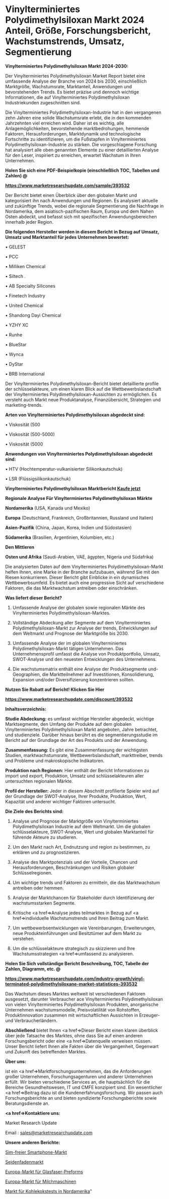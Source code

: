 # Vinylterminiertes Polydimethylsiloxan Markt 2024 Anteil, Größe, Forschungsbericht, Wachstumstrends, Umsatz, Segmentierung

<strong>Vinylterminiertes Polydimethylsiloxan Markt 2024-2030:</strong>

Der Vinylterminiertes Polydimethylsiloxan Market Report bietet eine umfassende Analyse der Branche von 2024 bis 2030, einschließlich Marktgröße, Wachstumsrate, Marktanteil, Anwendungen und bevorstehenden Trends. Es bietet präzise und dennoch wichtige Informationen, die auf Vinylterminiertes Polydimethylsiloxan Industriekunden zugeschnitten sind.

Die Vinylterminiertes Polydimethylsiloxan-Industrie hat in den vergangenen zehn Jahren eine solide Wachstumsrate erlebt, die in den kommenden Jahrzehnten viel erreichen wird. Daher ist es wichtig, alle Anlagemöglichkeiten, bevorstehende marktbedrohungen, hemmende Faktoren, Herausforderungen, Marktdynamik und technologische Fortschritte zu identifizieren, um die Fußstapfen in Vinylterminiertes Polydimethylsiloxan-Industrie zu stärken. Die vorgeschlagene Forschung hat analysiert alle oben genannten Elemente zu einer detaillierten Analyse für den Leser, inspiriert zu erreichen, erwartet Wachstum in Ihren Unternehmen.



<strong>Holen Sie sich eine PDF-Beispielkopie (einschließlich TOC, Tabellen und Zahlen) @
</strong>

<strong><a href=https://www.marketresearchupdate.com/sample/393532>

<strong>https://www.marketresearchupdate.com/sample/393532</u></font></a></strong></strong>

Der Bericht bietet einen Überblick über den globalen Markt und kategorisiert ihn nach Anwendungen und Regionen. Es analysiert aktuelle und zukünftige Trends, wobei die regionale Segmentierung die Nachfrage in Nordamerika, dem asiatisch-pazifischen Raum, Europa und dem Nahen Osten abdeckt, und befasst sich mit spezifischen Anwendungsbereichen innerhalb jeder Region.



<strong>Die folgenden Hersteller werden in diesem Bericht in Bezug auf Umsatz, Umsatz und Marktanteil für jedes Unternehmen bewertet:</strong>

• GELEST

• PCC

• Milliken Chemical

• Siltech .

• AB Specialty Silicones

• Finetech Industry

• United Chemical

• Shandong Dayi Chemical

• YZHY XC

• Runhe

• BlueStar

• Wynca

• DyStar

• BRB International

Der Vinylterminiertes Polydimethylsiloxan-Bericht bietet detaillierte profile der schlüsselakteure, um einen klaren Blick auf die Wettbewerbslandschaft der Vinylterminiertes Polydimethylsiloxan-Aussichten zu ermöglichen. Es versteht auch Markt neue Produktanalyse, Finanzübersicht, Strategien und marketing-trends.



<strong>Arten von Vinylterminiertes Polydimethylsiloxan abgedeckt sind:</strong>

• Viskosität (500

• Viskosität (500-5000)

• Viskosität (5000



<strong>Anwendungen von Vinylterminiertes Polydimethylsiloxan abgedeckt sind:</strong>

• HTV (Hochtemperatur-vulkanisierter Silikonkautschuk)

• LSR (Flüssigsilikonkautschuk)



<strong>Vinylterminiertes Polydimethylsiloxan Marktbericht <a href=https://www.marketresearchupdate.com/buynow/393532>Kaufe jetzt</a></strong>



<strong>Regionale Analyse Für Vinylterminiertes Polydimethylsiloxan Märkte</strong>



<strong>Nordamerika</strong> (USA, Kanada und Mexiko)



<strong>Europa</strong> (Deutschland, Frankreich, Großbritannien, Russland und Italien)



<strong>Asien-Pazifik</strong> (China, Japan, Korea, Indien und Südostasien)



<strong>Südamerika</strong> (Brasilien, Argentinien, Kolumbien, etc.)



<strong>Den Mittleren</strong> 

<strong>Osten und Afrika</strong> (Saudi-Arabien, VAE, ägypten, Nigeria und Südafrika)

Die analysierten Daten auf dem Vinylterminiertes Polydimethylsiloxan-Markt helfen Ihnen, eine Marke in der Branche aufzubauen, während Sie mit den Riesen konkurrieren. Dieser Bericht gibt Einblicke in ein dynamisches Wettbewerbsumfeld. Es bietet auch eine progressive Sicht auf verschiedene Faktoren, die das Marktwachstum antreiben oder einschränken.



<strong>Was liefert dieser Bericht?</strong>

1. Umfassende Analyse der globalen sowie regionalen Märkte des Vinylterminiertes Polydimethylsiloxan-Marktes.

2. Vollständige Abdeckung aller Segmente auf dem Vinylterminiertes Polydimethylsiloxan-Markt zur Analyse der trends, Entwicklungen auf dem Weltmarkt und Prognose der Marktgröße bis 2030.

3. Umfassende Analyse der im globalen Vinylterminiertes Polydimethylsiloxan-Markt tätigen Unternehmen. Das Unternehmensprofil umfasst die Analyse von Produktportfolio, Umsatz, SWOT-Analyse und den neuesten Entwicklungen des Unternehmens.

4. Die wachstumsmatrix enthält eine Analyse der Produktsegmente und-Geographien, die Marktteilnehmer auf Investitionen, Konsolidierung, Expansion und/oder Diversifizierung konzentrieren sollten.



<strong>Nutzen Sie Rabatt auf Bericht! Klicken Sie Hier
</strong>

<strong><a href=https://www.marketresearchupdate.com/discount/393532>https://www.marketresearchupdate.com/discount/393532</b></u></font></strong></a>



<strong>Inhaltsverzeichnis:</strong>



<strong>Studie Abdeckung:</strong> es umfasst wichtige Hersteller abgedeckt, wichtige Marktsegmente, den Umfang der Produkte auf dem globalen Vinylterminiertes Polydimethylsiloxan Markt angeboten, Jahre betrachtet, und studienziele. Darüber hinaus berührt es die segmentierungsstudie im Bericht auf der Grundlage der Art des Produkts und der Anwendung.



<strong>Zusammenfassung:</strong> Es gibt eine Zusammenfassung der wichtigsten Studien, marktwachstumsrate, Wettbewerbslandschaft, markttreiber, trends und Probleme und makroskopische Indikatoren.



<strong>Produktion nach Regionen:</strong> Hier enthält der Bericht Informationen zu import und export, Produktion, Umsatz und schlüsselakteuren aller untersuchten regionalen Märkte.



<strong>Profil der Hersteller:</strong> Jeder in diesem Abschnitt profilierte Spieler wird auf der Grundlage der SWOT-Analyse, Ihrer Produkte, Produktion, Wert, Kapazität und anderer wichtiger Faktoren untersucht.



<strong>Die Ziele des Berichts sind:</strong>

1) Analyse und Prognose der Marktgröße von Vinylterminiertes Polydimethylsiloxan Industrie auf dem Weltmarkt.
Um die globalen schlüsselakteure, SWOT-Analyse, Wert und globalen Marktanteil für führende Akteure zu studieren.

2) Um den Markt nach Art, Endnutzung und region zu bestimmen, zu erklären und zu prognostizieren.

3) Analyse des Marktpotenzials und der Vorteile, Chancen und Herausforderungen, Beschränkungen und Risiken globaler Schlüsselregionen.

4) Um wichtige trends und Faktoren zu ermitteln, die das Marktwachstum antreiben oder hemmen.

5) Analyse der Marktchancen für Stakeholder durch Identifizierung der wachstumsstarken Segmente.

6) Kritische <a href=>Analyse</a> jedes teilmarktes in Bezug auf <a href=>individuelle</a> Wachstumstrends und Ihren Beitrag zum Markt.

7) Um wettbewerbsentwicklungen wie Vereinbarungen, Erweiterungen, neue Produkteinführungen und Besitztümer auf dem Markt zu verstehen.

8) Um die schlüsselakteure strategisch zu skizzieren und Ihre Wachstumsstrategien <a href=>umfassend</a> zu analysieren.



<strong>Holen Sie Sich vollständige Bericht Beschreibung, TOC, Tabelle der Zahlen, Diagramm, etc. @ </strong>

<strong><a href=https://www.marketresearchupdate.com/industry-growth/vinyl-terminated-polydimethylsiloxane-market-statistices-393532>https://www.marketresearchupdate.com/industry-growth/vinyl-terminated-polydimethylsiloxane-market-statistices-393532</a></font></strong>

Das Wachstum dieses Marktes weltweit ist verschiedenen Faktoren ausgesetzt, darunter Verbraucher ace Vinylterminiertes Polydimethylsiloxan von vielen Vinylterminiertes Polydimethylsiloxan Produkten, anorganische Unternehmen wachstumsmodelle, Preisvolatilität von Rohstoffen, Produktinnovation zusammen mit wirtschaftlichen Aussichten in Erzeuger-und Verbraucherländern.



<strong>Abschließend</strong> bietet Ihnen <a href=>Dieser</a> Bericht einen klaren überblick über jede Tatsache des Marktes, ohne dass Sie auf einen anderen Forschungsbericht oder eine <a href=>Datenquelle</a> verweisen müssen. Unser Bericht liefert Ihnen alle Fakten über die Vergangenheit, Gegenwart und Zukunft des betreffenden Marktes.



<strong>Über uns:</strong>

 ist ein <a href=>Marktfors</a>chungsunternehmen, das die Anforderungen großer Unternehmen, Forschungsagenturen und anderer Unternehmen erfüllt. Wir bieten verschiedene Services an, die hauptsächlich für die Bereiche Gesundheitswesen, IT und CMFE konzipiert sind. Ein wesentlicher <a href=>Beitrag</a> dazu ist die Kundenerfahrungsforschung. Wir passen auch Forschungsberichte an und bieten syndizierte Forschungsberichte sowie Beratungsdienste an.



<strong><a href=>Kontaktiere uns:</a></strong>

Market Research Update

Email : sales@marketresearchupdate.com



<strong>Unsere anderen Berichte:</strong>

<a href=https://www.linkedin.com/pulse/sim-free-smartphone-market-strategic-insights-snapshot>Sim-freier Smartphone-Markt</a>

<a href=https://www.linkedin.com/pulse/silk-thread-market-size-emerging-trends-consumption-analysis>Seidenfadenmarkt</a>

<a href=https://www.linkedin.com/pulse/europe-fiber-optic-preform-market-size-production-value>Europa-Markt für Glasfaser-Preforms</a>

<a href=https://www.linkedin.com/pulse/europe-dairy-machinery-market-2023-thriving>Europa-Markt für Milchmaschinen</a>

<a href=https://www.linkedin.com/pulse/north-america-coal-coke-testing-market-2023-current>Markt für Kohlekokstests in Nordamerika</a>"
